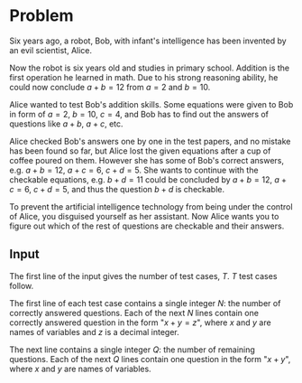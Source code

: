 # Problem

Six years ago, a robot, Bob, with infant's intelligence has been invented by an evil scientist, Alice.

Now the robot is six years old and studies in primary school. Addition is the first operation he learned in math. Due to his strong reasoning ability, he could now conclude $a+b=12$ from $a=2$ and $b=10$.

Alice wanted to test Bob's addition skills. Some equations were given to Bob in form of $a=2$, $b=10$, $c=4$, and Bob has to find out the answers of questions like $a+b$, $a+c$, etc.

Alice checked Bob's answers one by one in the test papers, and no mistake has been found so far, but Alice lost the given equations after a cup of coffee poured on them. However she has some of Bob's correct answers, e.g. $a+b=12$, $a+c=6$, $c+d=5$. She wants to continue with the checkable equations, e.g. $b+d=11$ could be concluded by $a+b=12$, $a+c=6$, $c+d=5$, and thus the question $b+d$ is checkable.

To prevent the artificial intelligence technology from being under the control of Alice, you disguised yourself as her assistant. Now Alice wants you to figure out which of the rest of questions are checkable and their answers.

## Input

The first line of the input gives the number of test cases, $T$. $T$ test cases follow.

The first line of each test case contains a single integer $N$: the number of correctly answered questions. Each of the next $N$ lines contain one correctly answered question in the form "$x+y=z$", where $x$ and $y$ are names of variables and $z$ is a decimal integer.

The next line contains a single integer $Q$: the number of remaining questions. Each of the next $Q$ lines contain one question in the form "$x+y$", where $x$ and $y$ are names of variables.

